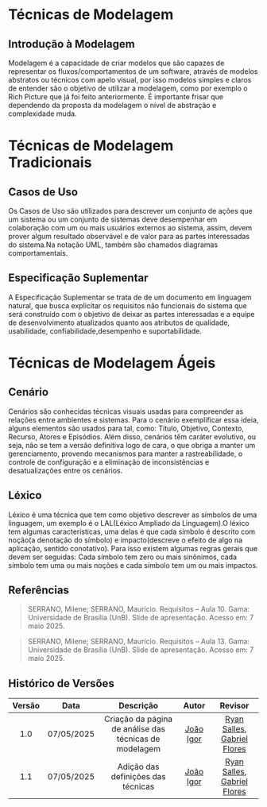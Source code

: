 # Técnicas de Modelagem

## Introdução à Modelagem

Modelagem é a capacidade de criar modelos que são capazes de representar os fluxos/comportamentos de um software, através
de modelos abstratos ou técnicos com apelo visual, por isso modelos simples e claros de entender são o objetivo de
utilizar a modelagem, como por exemplo o Rich Picture que já foi feito anteriormente. É importante frisar que
dependendo da proposta da modelagem o nível de abstração e complexidade muda.

# Técnicas de Modelagem Tradicionais

## Casos de Uso

Os Casos de Uso são utilizados para descrever um conjunto de ações que um sistema ou um conjunto de sistemas deve desempenhar em colaboração com um ou mais usuários externos ao sistema, assim, devem prover algum resultado observável e de valor para as partes interessadas do sistema.Na notação UML, também são chamados diagramas comportamentais.

## Especificação Suplementar

A Especificação Suplementar se trata de de um documento em linguagem natural, que busca explicitar os requisitos não funcionais do sistema que será construído com o objetivo de deixar as partes interessadas e a equipe de desenvolvimento atualizados quanto aos atributos de qualidade, usabilidade, confiabilidade,desempenho e suportabilidade.

#  Técnicas de Modelagem Ágeis

## Cenário

Cenários são conhecidas técnicas visuais usadas para compreender as relações entre ambientes e sistemas.
Para o cenário exemplificar essa ideia, alguns elementos são usados para tal, como: Título, Objetivo,
Contexto, Recurso, Atores e Episódios. Além disso, cenários têm caráter evolutivo, ou seja, não se tem a
versão definitiva logo de cara, o que obriga a manter um gerenciamento, provendo mecanismos para manter
a rastreabilidade, o controle de configuração e a eliminação de inconsistências e desatualizações entre os
cenários.

## Léxico

Léxico é uma técnica que tem como objetivo descrever as símbolos de uma linguagem, um exemplo é o
LAL(Léxico Ampliado da Linguagem).O léxico tem algumas características, uma delas é que cada símbolo é
descrito com noção(a denotação do símbolo) e impacto(descreve o efeito de algo na aplicação, sentido
conotativo). Para isso existem algumas regras gerais que devem ser seguidas: Cada símbolo tem zero ou mais
sinônimos, cada símbolo tem uma ou mais noções e cada símbolo tem um ou mais impactos.


## Referências
> SERRANO, Milene; SERRANO, Maurício. Requisitos – Aula 10. Gama: Universidade de Brasília (UnB). Slide de apresentação. Acesso em: 7 maio 2025.

> SERRANO, Milene; SERRANO, Maurício. Requisitos – Aula 13. Gama: Universidade de Brasília (UnB). Slide de apresentação. Acesso em: 7 maio 2025.


## Histórico de Versões

| Versão | Data | Descrição  | Autor        | Revisor |
| :-----: | :----: | :----------: | :------------: | :--------: |
| 1.0    | 07/05/2025 | Criação da página de análise das técnicas de modelagem  | [João Igor](https://github.com/JoaoPC10)       | [Ryan Salles](https://github.com/RA-Salles), [Gabriel Flores](https://github.com/Gabrielfcoelho)
| 1.1    | 07/05/2025 | Adição das definições das técnicas  | [João Igor](https://github.com/JoaoPC10)       | [Ryan Salles](https://github.com/RA-Salles), [Gabriel Flores](https://github.com/Gabrielfcoelho)